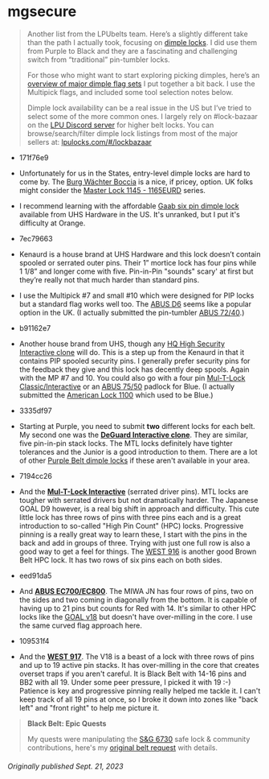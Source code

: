 # mgsecure

>Another list from the LPUbelts team. Here’s a slightly different take than the path I actually took, focusing on [dimple locks](/#/locks?tab=search&lockingMechanisms=Dimple). I did use them from Purple to Black and they are a fascinating and challenging switch from “traditional” pin-tumbler locks.
>
>For those who might want to start exploring picking dimples, here’s an [overview of major dimple flag sets](https://www.reddit.com/r/lockpicking/comments/teonid/dimple_lock_pick_set_info_comparison_multipick/) I put together a bit back. I use the Multipick flags, and included some tool selection notes below.
>
>Dimple lock availability can be a real issue in the US but I’ve tried to select some of the more common ones. I largely rely on #lock-bazaar on the [LPU Discord server](https://discord.com/invite/lockpicking) for higher belt locks. You can browse/search/filter dimple lock listings from most of the major sellers at: [lpulocks.com/#/lockbazaar](https://lpulocks.com/#/lockbazaar?lockingMechanisms=Dimple&sort=belt)

- 171f76e9
- Unfortunately for us in the States, entry-level dimple locks are hard to come by. The [Burg Wächter Boccia](/#/locks?id=171f76e9) is a nice, if pricey, option. UK folks might consider the [Master Lock 1145 - 1165EURD](/#/locks?id=237f29c9) series.
- I recommend learning with the affordable [Gaab six pin dimple lock](/#/locks?id=cd5acff8) available from UHS Hardware in the US. It's unranked, but I put it's difficulty at Orange. 

- 7ec79663
- Kenaurd is a house brand at UHS Hardware and this lock doesn’t contain spooled or serrated outer pins. Their 1” mortice lock has four pins while 1 1/8” and longer come with five. Pin-in-Pin "sounds" scary' at first but they’re really not that much harder than standard pins.
- I use the Multipick #7 and small #10 which were designed for PIP locks but a standard flag works well too. The [ABUS D6](/#/locks?id=f97700ff&name=ABUS_D6) seems like a popular option in the UK.  (I actually submitted the pin-tumbler [ABUS 72/40](/#/locks?id=74a00ae3&name=ABUS_72_40).)

- b91162e7
- Another house brand from UHS, though any [HQ High Security Interactive clone](/#/locks?id=c1d09460&name=Any_HQ_High_Security_Interactive_clone) will do. This is a step up from the Kenaurd in that it contains PIP spooled security pins. I generally prefer security pins for the feedback they give and this lock has decently deep spools. Again with the MP #7 and 10. You could also go with a four pin [Mul-T-Lock Classic/Interactive](/#/locks?id=aec0c82d&name=MulTLock_Classic) or an [ ABUS 75/50](/#/locks?id=9ec8706c&name=ABUS_75_50) padlock for Blue. (I actually submitted the [American Lock 1100](/#/locks?id=2ae1e0b8&name=American_Lock_1100___A1100) which used to be Blue.)

- 3335df97
- Starting at Purple, you need to submit **two** different locks for each belt. My second one was the [**DeGuard Interactive clone**](/#/locks?id=db4de1bb). They are similar, five pin-in-pin stack locks. The MTL locks definitely have tighter tolerances and the Junior is a good introduction to them. There are a lot of other [Purple Belt dimple locks](/#/locks?tab=Purple&lockingMechanisms=Dimple) if these aren't available in your area.

- 7194cc26
- And the [**Mul-T-Lock Interactive**](/#/locks?id=5c5701d7&name=MulTLock_Classic) (serrated driver pins). MTL locks are tougher with serrated drivers but not dramatically harder. The Japanese GOAL D9 however, is a real big shift in approach and difficulty. This cute little lock has three rows of pins with three pins each and is a great introduction to so-called "High Pin Count" (HPC) locks. Progressive pinning is a really great way to learn these, I start with the pins in the back and add in groups of three. Trying with just one full row is also a good way to get a feel for things. The [WEST 916](/#/locks?id=18e1f45b&name=WEST_916) is another good Brown Belt HPC lock. It has two rows of six pins each on both sides.

- eed91da5
- And [**ABUS EC700/EC800**](/#/locks?id=b29a8b44&name=ABUS_EC700). The MIWA JN has four rows of pins, two on the sides and two coming in diagonally from the bottom. It is capable of having up to 21 pins but counts for Red with 14. It's similar to other HPC locks like the [GOAL v18](/#/locks?id=9f613c4a) but doesn't have over-milling in the core. I use the same curved flag approach here.

- 109531f4
- And the [**WEST 917**](/#/locks?id=23437955&name=WEST_917). The V18 is a beast of a lock with three rows of pins and up to 19 active pin stacks. It has over-milling in the core that creates overset traps if you aren't careful. It is Black Belt with 14-16 pins and BB2 with all 19. Under some peer pressure, I picked it with 19 :-) Patience is key and progressive pinning really helped me tackle it. I can't keep track of all 19 pins at once, so I broke it down into zones like "back left" and "front right" to help me picture it.

>**Black Belt: Epic Quests**
>
>My quests were manipulating the [S&G 6730](/#/dials?id=ae84d433&name=Sargent__Greenleaf_6730) safe lock & community contributions, here's my [original belt request](https://www.reddit.com/r/mgsecure/comments/107iei3/black_belt_request/) with details.

###### *Originally published Sept. 21, 2023*